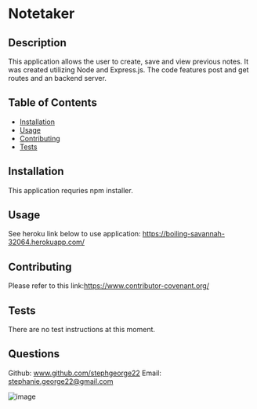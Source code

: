 # Notetaker

## Description 
This application allows the user to create, save and view previous notes. It was created utilizing Node and Express.js. The code features post and get routes and an backend server. 

## Table of Contents

* [Installation](#installation)
* [Usage](#usage)
* [Contributing](#contributing)
* [Tests](#tests)

## Installation
This application requries npm installer.

## Usage 
See heroku link below to use application: 
https://boiling-savannah-32064.herokuapp.com/ 

## Contributing
Please refer to this link:https://www.contributor-covenant.org/
    
## Tests
There are no test instructions at this moment. 

## Questions
Github: www.github.com/stephgeorge22
Email: stephanie.george22@gmail.com

![image](https://user-images.githubusercontent.com/48072176/125171137-97932b00-e180-11eb-9d8e-7a173166d377.png)
